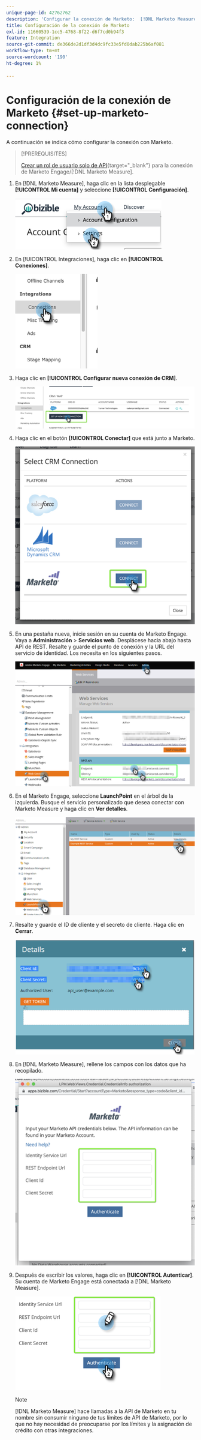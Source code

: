 ```yaml
---
unique-page-id: 42762762
description: 'Configurar la conexión de Marketo:  [!DNL Marketo Measure]'
title: Configuración de la conexión de Marketo
exl-id: 11660539-1cc5-4768-8f22-d6f7cd0b94f3
feature: Integration
source-git-commit: de366de2d1df3d4dc9fc33e5fd0dab225b6af081
workflow-type: tm+mt
source-wordcount: '190'
ht-degree: 1%

---
```


# Configuración de la conexión de Marketo {#set-up-marketo-connection}

A continuación se indica cómo configurar la conexión con Marketo.

>[!PREREQUISITES]
>
>[Crear un rol de usuario solo de API](https://experienceleague.adobe.com/docs/marketo/using/product-docs/administration/users-and-roles/create-an-api-only-user.html){target="_blank"} para la conexión de Marketo Engage/[!DNL Marketo Measure].

1. En [!DNL Marketo Measure], haga clic en la lista desplegable **[!UICONTROL Mi cuenta]** y seleccione **[!UICONTROL Configuración]**.

   ![](assets/set-up-marketo-connection-1.png)

1. En [!UICONTROL Integraciones], haga clic en **[!UICONTROL Conexiones]**.

   ![](assets/set-up-marketo-connection-2.png)

1. Haga clic en **[!UICONTROL Configurar nueva conexión de CRM]**.

   ![](assets/set-up-marketo-connection-3.png)

1. Haga clic en el botón **[!UICONTROL Conectar]** que está junto a Marketo.

   ![](assets/set-up-marketo-connection-4.png)

1. En una pestaña nueva, inicie sesión en su cuenta de Marketo Engage. Vaya a **Administración** > **Servicios web**. Desplácese hacia abajo hasta API de REST. Resalte y guarde el punto de conexión y la URL del servicio de identidad. Los necesita en los siguientes pasos.

   ![](assets/set-up-marketo-connection-5.png)

1. En el Marketo Engage, seleccione **LaunchPoint** en el árbol de la izquierda. Busque el servicio personalizado que desea conectar con Marketo Measure y haga clic en **Ver detalles**.

   ![](assets/set-up-marketo-connection-6.png)

1. Resalte y guarde el ID de cliente y el secreto de cliente. Haga clic en **Cerrar**.

   ![](assets/set-up-marketo-connection-7.png)

1. En [!DNL Marketo Measure], rellene los campos con los datos que ha recopilado.

   ![](assets/set-up-marketo-connection-8.png)

1. Después de escribir los valores, haga clic en **[!UICONTROL Autenticar]**. Su cuenta de Marketo Engage está conectada a [!DNL Marketo Measure].

   ![](assets/set-up-marketo-connection-9.png)

   >[!NOTE]
   >
   >[!DNL Marketo Measure] hace llamadas a la API de Marketo en tu nombre sin consumir ninguno de tus límites de API de Marketo, por lo que no hay necesidad de preocuparse por los límites y la asignación de crédito con otras integraciones.
